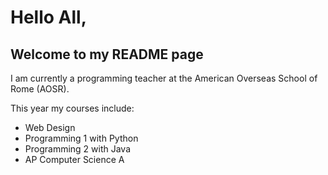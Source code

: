# Hello All,
## Welcome to my README page
I am currently a programming teacher at the American Overseas School of Rome (AOSR).

This year my courses include: 
- Web Design 
- Programming 1 with Python
- Programming 2 with Java
- AP Computer Science A


